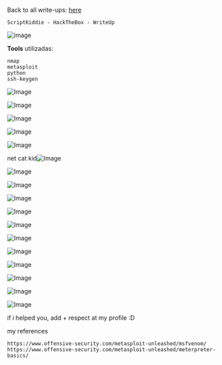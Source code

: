 <html>
 <body>
  <script src="https://www.hackthebox.eu/badge/148108"></script>
 </body>
 </html>


Back to all write-ups: [here](https://repo4chu.github.io/hackthebox/)


~~~~~~~~~~~~~~~~~~~~~~~~~~~~~~~~~
ScriptKiddie - HackTheBox - WriteUp
~~~~~~~~~~~~~~~~~~~~~~~~~~~~~~~~~
![image](https://i.imgur.com/dsiv3vG.png)

**Tools** utilizadas:
~~~~~~~~~~~~~~~~~~~~~~~~~~~~~~~~~
nmap
metasploit
python
ssh-keygen
~~~~~~~~~~~~~~~~~~~~~~~~~~~~~~~~~


![Image](https://i.imgur.com/aiQqHGN.png)

![Image](https://i.imgur.com/Ur9uW3n.png)

![Image](https://i.imgur.com/WOxQaQs.png)

![Image](https://i.imgur.com/VoktRsV.png)

![Image](https://i.imgur.com/Q5tmarS.png)


net cat kid![Image](https://i.imgur.com/re79P0M.png)

![Image](https://i.imgur.com/rSII9HK.png)

![Image](https://i.imgur.com/sCZrZML.png)

![Image](https://i.imgur.com/pqg9EbZ.png)

![Image](https://i.imgur.com/UbfufK8.png)

![Image](https://i.imgur.com/W5ty0Le.png)

![Image](https://i.imgur.com/ktXrPA3.png)

![Image](https://i.imgur.com/W8fDCUs.png)

![Image](https://i.imgur.com/2t9MkbF.png)

![Image](https://i.imgur.com/a4gOhX0.png)

![Image](https://i.imgur.com/Rw4kvD9.png)

![Image](https://i.imgur.com/Rw1wh5f.png)


if i helped you, add + respect at my profile :D
<html>
 <body>
  <script src="https://www.hackthebox.eu/badge/148108"></script>
 </body>
 </html>
 
my references
~~~~~~~~~~~~~~~~~~~~~~~~~~~~~~~~~
https://www.offensive-security.com/metasploit-unleashed/msfvenom/
https://www.offensive-security.com/metasploit-unleashed/meterpreter-basics/
~~~~~~~~~~~~~~~~~~~~~~~~~~~~~~~~~
